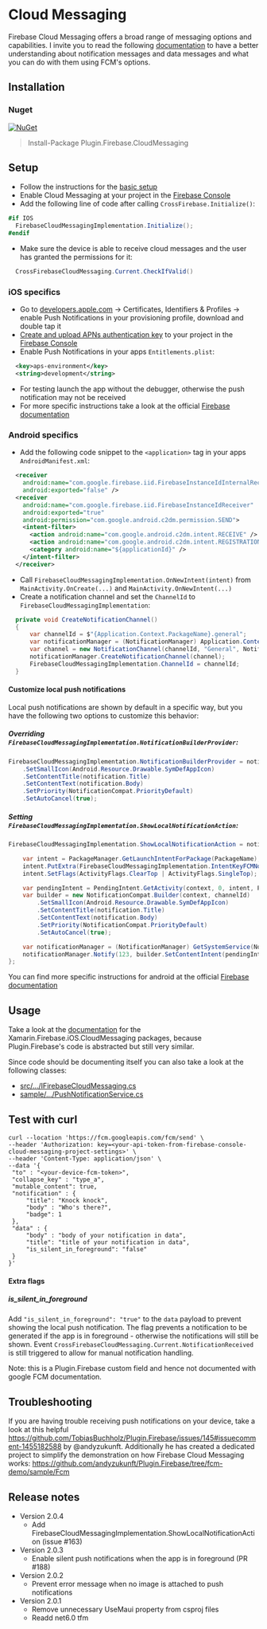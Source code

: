 # Cloud Messaging

Firebase Cloud Messaging offers a broad range of messaging options and capabilities. I invite you to read the following [documentation](https://firebase.google.com/docs/cloud-messaging/concept-options) to have a better understanding about notification messages and data messages and what you can do with them using FCM's options.

## Installation
### Nuget
[![NuGet](https://img.shields.io/nuget/v/plugin.firebase.cloud_messaging.svg?maxAge=86400&style=flat)](https://www.nuget.org/packages/Plugin.Firebase.CloudMessaging/)

> Install-Package Plugin.Firebase.CloudMessaging

## Setup

- Follow the instructions for the [basic setup](https://github.com/TobiasBuchholz/Plugin.Firebase/blob/master/README.md#basic-setup)
- Enable Cloud Messaging at your project in the [Firebase Console](https://console.firebase.google.com/)
- Add the following line of code after calling `CrossFirebase.Initialize()`:
```c#
#if IOS
  FirebaseCloudMessagingImplementation.Initialize();
#endif
```
- Make sure the device is able to receive cloud messages and the user has granted the permissions for it:
```c#
  CrossFirebaseCloudMessaging.Current.CheckIfValid()
```

### iOS specifics
- Go to [developers.apple.com](https://developer.apple.com/) -> Certificates, Identifiers & Profiles -> enable Push Notifications in your provisioning profile, download and double tap it
- [Create and upload APNs authentication key](https://firebase.google.com/docs/cloud-messaging/ios/client#upload_your_apns_authentication_key) to your project in the [Firebase Console](https://console.firebase.google.com/)
- Enable Push Notifications in your apps `Entitlements.plist`:
```xml
  <key>aps-environment</key>
  <string>development</string>
```
- For testing launch the app without the debugger, otherwise the push notification may not be received
- For more specific instructions take a look at the official [Firebase documentation](https://firebase.google.com/docs/cloud-messaging/ios/client?hl=en)


### Android specifics
- Add the following code snippet to the `<application>` tag in your apps `AndroidManifest.xml`:
```xml
  <receiver
    android:name="com.google.firebase.iid.FirebaseInstanceIdInternalReceiver"
    android:exported="false" />
  <receiver
    android:name="com.google.firebase.iid.FirebaseInstanceIdReceiver"
    android:exported="true"
    android:permission="com.google.android.c2dm.permission.SEND">
    <intent-filter>
      <action android:name="com.google.android.c2dm.intent.RECEIVE" />
      <action android:name="com.google.android.c2dm.intent.REGISTRATION" />
      <category android:name="${applicationId}" />
    </intent-filter>
  </receiver>
```
- Call `FirebaseCloudMessagingImplementation.OnNewIntent(intent)` from `MainActivity.OnCreate(...)` and `MainActivity.OnNewIntent(...)`
- Create a notification channel and set the ```ChannelId``` to ```FirebaseCloudMessagingImplementation```:
```c#
  private void CreateNotificationChannel()
  {
      var channelId = $"{Application.Context.PackageName}.general";
      var notificationManager = (NotificationManager) Application.Context.GetSystemService(Context.NotificationService);
      var channel = new NotificationChannel(channelId, "General", NotificationImportance.Default);
      notificationManager.CreateNotificationChannel(channel);
      FirebaseCloudMessagingImplementation.ChannelId = channelId;
  }
```

#### Customize local push notifications
Local push notifications are shown by default in a specific way, but you have the following two options to customize this behavior:

##### Overriding `FirebaseCloudMessagingImplementation.NotificationBuilderProvider`:

```c#
FirebaseCloudMessagingImplementation.NotificationBuilderProvider = notificaion => new NotificationCompat.Builder(context, channelId)
    .SetSmallIcon(Android.Resource.Drawable.SymDefAppIcon)
    .SetContentTitle(notification.Title)
    .SetContentText(notification.Body)
    .SetPriority(NotificationCompat.PriorityDefault)
    .SetAutoCancel(true);
```

##### Setting `FirebaseCloudMessagingImplementation.ShowLocalNotificationAction`:

```c#
FirebaseCloudMessagingImplementation.ShowLocalNotificationAction = notification => {

    var intent = PackageManager.GetLaunchIntentForPackage(PackageName);
    intent.PutExtra(FirebaseCloudMessagingImplementation.IntentKeyFCMNotification, notification.ToBundle());
    intent.SetFlags(ActivityFlags.ClearTop | ActivityFlags.SingleTop);

    var pendingIntent = PendingIntent.GetActivity(context, 0, intent, PendingIntentFlags.Immutable | PendingIntentFlags.UpdateCurrent);
    var builder = new NotificationCompat.Builder(context, channelId)
        .SetSmallIcon(Android.Resource.Drawable.SymDefAppIcon)
        .SetContentTitle(notification.Title)
        .SetContentText(notification.Body)
        .SetPriority(NotificationCompat.PriorityDefault)
        .SetAutoCancel(true);

    var notificationManager = (NotificationManager) GetSystemService(NotificationService);
    notificationManager.Notify(123, builder.SetContentIntent(pendingIntent).Build());
};
```

You can find more specific instructions for android at the official [Firebase documentation](https://firebase.google.com/docs/cloud-messaging/android/client?hl=en)

## Usage

Take a look at the [documentation](https://github.com/xamarin/GoogleApisForiOSComponents/blob/master/docs/Firebase/CloudMessaging/GettingStarted.md) for the Xamarin.Firebase.iOS.CloudMessaging packages, because Plugin.Firebase's code is abstracted but still very similar.

Since code should be documenting itself you can also take a look at the following classes:
- [src/.../IFirebaseCloudMessaging.cs](https://github.com/TobiasBuchholz/Plugin.Firebase/blob/master/src/Shared/CloudMessaging/IFirebaseCloudMessaging.cs)
- [sample/.../PushNotificationService.cs](https://github.com/TobiasBuchholz/Plugin.Firebase/blob/master/sample/Playground/Common/Services/PushNotification/PushNotificationService.cs)

## Test with curl

```
curl --location 'https://fcm.googleapis.com/fcm/send' \
--header 'Authorization: key=<your-api-token-from-firebase-console-cloud-messaging-project-settings>' \
--header 'Content-Type: application/json' \
--data '{
 "to" : "<your-device-fcm-token>",
 "collapse_key" : "type_a",
 "mutable_content": true,
 "notification" : {
     "title": "Knock knock",
     "body" : "Who's there?",
     "badge": 1
 },
 "data" : {
     "body" : "body of your notification in data",
     "title": "title of your notification in data",
     "is_silent_in_foreground": "false"
 }
}'
```

#### Extra flags
##### is_silent_in_foreground
Add `"is_silent_in_foreground": "true"` to the `data` payload to prevent showing the local push notification. The flag prevents a notification to be generated if the app is in foreground - otherwise the notifications will still be shown.  Event `CrossFirebaseCloudMessaging.Current.NotificationReceived` is still triggered to allow for manual notification handling.

Note: this is a Plugin.Firebase custom field and hence not documented with google FCM documentation.

## Troubleshooting

If you are having trouble receiving push notifications on your device, take a look at this helpful https://github.com/TobiasBuchholz/Plugin.Firebase/issues/145#issuecomment-1455182588 by @andyzukunft. Additionally he has created a dedicated project to simplify the demonstration on how Firebase Cloud Messaging works: https://github.com/andyzukunft/Plugin.Firebase/tree/fcm-demo/sample/Fcm

## Release notes
- Version 2.0.4
  - Add FirebaseCloudMessagingImplementation.ShowLocalNotificationAction (issue #163)
- Version 2.0.3
  - Enable silent push notifications when the app is in foreground (PR #188)
- Version 2.0.2
  - Prevent error message when no image is attached to push notifications
- Version 2.0.1
  - Remove unnecessary UseMaui property from csproj files
  - Readd net6.0 tfm
